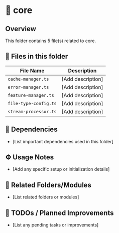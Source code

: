 # 📂 core

## Overview
This folder contains 5 file(s) related to core.

## 📄 Files in this folder

| File Name | Description |
|-----------|-------------|
| `cache-manager.ts` | [Add description] |
| `error-manager.ts` | [Add description] |
| `feature-manager.ts` | [Add description] |
| `file-type-config.ts` | [Add description] |
| `stream-processor.ts` | [Add description] |

## 🔗 Dependencies
- [List important dependencies used in this folder]

## ⚙️ Usage Notes
- [Add any specific setup or initialization details]

## 🔄 Related Folders/Modules
- [List related folders or modules]

## 🚧 TODOs / Planned Improvements
- [List any pending tasks or improvements]
